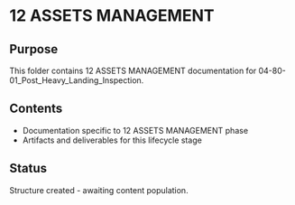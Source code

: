 # 12 ASSETS MANAGEMENT

## Purpose
This folder contains 12 ASSETS MANAGEMENT documentation for 04-80-01_Post_Heavy_Landing_Inspection.

## Contents
- Documentation specific to 12 ASSETS MANAGEMENT phase
- Artifacts and deliverables for this lifecycle stage

## Status
Structure created - awaiting content population.
